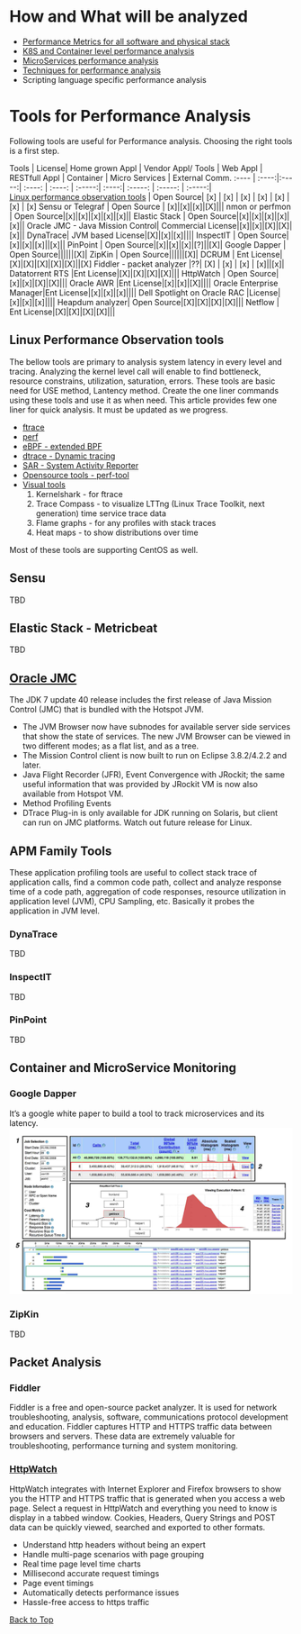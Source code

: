 # How and What will be analyzed
- [Performance Metrics for all software and physical stack](/Performance-Metric.md)
- [K8S and Container level performance analysis](/K8S-Container-performance-monitoring.md)
- [MicroServices performance analysis](/MicroService_performance_assessment.md)
- [Techniques for performance analysis](/Method-PerformanceAnalysis.md)
- Scripting language specific performance analysis

# Tools for Performance Analysis

Following tools are useful for Performance analysis. Choosing the right tools is a first step.

Tools | License| Home grown Appl | Vendor Appl/ Tools | Web Appl | RESTfull Appl | Container | Micro Services | External Comm.
:---- | :----:|:-----:| :----: | :----: | :-----:| :----:| :-----: | :-----: | :-----:|  
[Linux performance observation tools](/Images/linux_perf_tools_full.jpg) | Open Source| [x] | [x] | [x] | [x] | [x] | [x] | [x]
Sensu or Telegraf  | Open Source | [x]|[x]|[x]|[X]|||
nmon or perfmon | Open Source|[x]|[x]|[x]|[x]|[x]||
Elastic Stack  | Open Source|[x]|[x]|[x]|[x]|[x]||
Oracle JMC - Java Mission Control| Commercial License|[x]|[x]|[X]|[X]|[x]||
DynaTrace| JVM based License|[X]|[x]|[x]||||
InspectIT | Open Source|[x]|[x]|[x]||[x]||
PinPoint | Open Source|[x]|[x]|[x]|[?]||[X]|
Google Dapper  | Open Source||||||[X]|
ZipKin | Open Source||||||[X]|
DCRUM  | Ent License|[X]|[X]|[X]|[X]|[X]||[X]
Fiddler - packet analyzer |??| [X] | [x] | [x] | [x]||[x]|
Datatorrent RTS  |Ent License|[X]|[X]|[X]|[X]|||
HttpWatch | Open Source| [x]|[x]|[X]|[X]|||
Oracle AWR  |Ent License|[x]|[x]|[X]||||
Oracle Enterprise Manager|Ent License|[x]|[x]|[x]||||
Dell Spotlight on Oracle RAC |License|[x]|[x]|[x]||||
Heapdum analyzer| Open Source|[X]|[X]|[X]|[X]|||
Netflow | Ent License|[X]|[X]|[X]|[X]|||

## Linux Performance Observation tools
The bellow tools are primary to analysis system latency in every level and tracing. Analyzing the kernel level call will enable to find bottleneck, resource constrains, utilization, saturation, errors. These tools are basic need for USE method, Lantency method. Create the one liner commands using these tools and use it as when need. This article provides few one liner for quick analysis. It must be updated as we progress.

- [ftrace](Linux-Performance-Observation-Tools.md#ftrace)
- [perf](Linux-Performance-Observation-Tools.md#perf)
- [eBPF - extended BPF](Linux-Performance-Observation-Tools.md#extended-bpf)
- [dtrace - Dynamic tracing](Linux-Performance-Observation-Tools.md#dtrace---dynamic-tracing)
- [SAR - System Activity Reporter](Linux-Performance-Observation-Tools.md#sar---system-activity-reporter)
- [Opensource tools - perf-tool](Linux-Performance-Observation-Tools.md#opensource-tools)
- [Visual tools](Linux-Performance-Observation-Tools.md#visual-tools)
  1. Kernelshark - for ftrace
  2. Trace Compass - to visualize LTTng (Linux Trace Toolkit, next generation) time service trace data
  3. Flame graphs - for any profiles with stack traces
  4. Heat maps - to show distributions over time

Most of these tools are supporting CentOS as well.

## Sensu
TBD

## Elastic Stack - Metricbeat
TBD

## [Oracle JMC](http://www.oracle.com/technetwork/java/javase/2col/jmc-relnotes-2004763.html)
  The JDK 7 update 40 release includes the first release of Java Mission Control (JMC) that is bundled with the Hotspot JVM.

  * The JVM Browser now have subnodes for available server side services that show the state of services. The new JVM Browser can be viewed in two different modes; as a flat list, and as a tree.
  * The Mission Control client is now built to run on Eclipse 3.8.2/4.2.2 and later.
  * Java Flight Recorder (JFR), Event Convergence with JRockit; the same useful information that was provided by JRockit VM is now also available from Hotspot VM.
  * Method Profiling Events
  * DTrace Plug-in is only available for JDK running on Solaris, but client can run on JMC platforms. Watch out future release for Linux.

## APM Family Tools
These application profiling tools are useful to collect stack trace of application calls, find a common code path, collect and analyze response time of a code path, aggregation of code responses, resource utilization in application level (JVM), CPU Sampling, etc. Basically it probes the application in JVM level.   

### DynaTrace
TBD
### InspectIT
TBD
### PinPoint
TBD

## Container and MicroService Monitoring
### Google Dapper

  It’s a google white paper to build a tool to track microservices and its latency.
  ![Google Dapper](/Images/MicroService_Monitoring.jpg)

### ZipKin
TBD

## Packet Analysis
### Fiddler

Fiddler is a free and open-source packet analyzer. It is used for network troubleshooting, analysis, software, communications protocol development and education. Fiddler captures HTTP and HTTPS traffic data between browsers and servers. These data are extremely valuable for troubleshooting, performance turning and system monitoring.

### [HttpWatch](https://www.httpwatch.com/features/httpdebugger.aspx)

HttpWatch integrates with Internet Explorer and Firefox browsers to show you the HTTP and HTTPS traffic that is generated when you access a web page. Select a request in HttpWatch and everything you need to know is display in a tabbed window. Cookies, Headers, Query Strings and POST data can be quickly viewed, searched and exported to other formats.
* Understand http headers without being an expert
* Handle multi-page scenarios with page grouping
* Real time page level time charts
* Millisecond accurate request timings
* Page event timings
* Automatically detects performance issues
* Hassle-free access to https traffic

[Back to Top](#how-and-what-will-be-analyzed)
